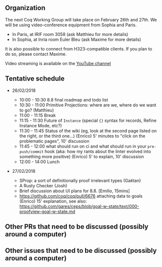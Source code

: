 Organization
------------

The next Coq Working Group will take place on February 26th and 27th.
We will be using video-conference equipment from Sophia and Paris.

- In Paris, at IRIF room 3058 (ask Matthieu for more details)
- In Sophia, at Inria room Euler Bleu (ask Maxime for more details)

It is also possible to connect from H323-compatible clients. If you plan
to do so, please contact Maxime.

Video streaming is available on the [YouTube channel](https://www.youtube.com/channel/UCbJo6gYYr0OF18x01M4THdQ)

Tentative schedule
------------------

- 26/02/2018

  - 10:00 - 10:30 8.8 final roadmap and todo list
  - 10:30 - 11:00 Primitive Projections: where are we, where do we want to go? (Matthieu)
  - 11:00 - 11:15 Break
  - 11:15 - 11:30 Future of `Instance` (special `{}` syntax for records, Refine Instance Mode, etc?)
  - 11:30 - 11:45 Status of the wiki (eg, look at the second page listed on the right, or the third one...) (Enrico) 5' minutes to "click on the problematic pages", 10' discussion
  - 11:45 - 12:00 what should run on ci and what should run in your `pre-push/commit` hook (aka: how my rants about the linter evolved into something more positive) (Enrico) 5' to explain, 10' discussion
  - 12:00 - 14:00 Lunch

- 27/02/2018
  - SProp: a sort of definitionally proof irrelevant types (Gaëtan)
  - A Rusty Checker (Josh)
  - Brief discussion about UI plans for 8.8. [Emilio, 15mins]
  - https://github.com/coq/coq/pull/6676  attaching data to goals (Enrico) 15' explanation,
    see also: https://github.com/gares/ceps/blob/goal-w-state/text/000-proofview-goal-w-state.md


Other PRs that need to be discussed (possibly around a computer)
----------------------------------------------------------



Other issues that need to be discussed (possibly around a computer)
-------------------------------------------------------------

